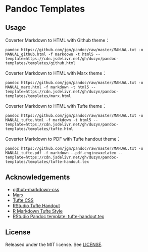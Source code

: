 # Pandoc Templates

## Usage

Coverter Markdown to HTML with Github theme：

    pandoc https://github.com/jgm/pandoc/raw/master/MANUAL.txt -o MANUAL_github.html -f markdown -t html5 --template=https://cdn.jsdelivr.net/gh/duzyn/pandoc-templates/templates/github.html

Coverter Markdown to HTML with Marx theme：

    pandoc https://github.com/jgm/pandoc/raw/master/MANUAL.txt -o MANUAL_marx.html -f markdown -t html5 --template=https://cdn.jsdelivr.net/gh/duzyn/pandoc-templates/templates/marx.html

Coverter Markdown to HTML with Tufte theme：

    pandoc https://github.com/jgm/pandoc/raw/master/MANUAL.txt -o MANUAL_tufte.html -f markdown -t html5 --template=https://cdn.jsdelivr.net/gh/duzyn/pandoc-templates/templates/tufte.html

Coverter Markdown to PDF with Tufte handout theme：

    pandoc https://github.com/jgm/pandoc/raw/master/MANUAL.txt -o MANUAL_tufte.pdf -f markdown --pdf-engine=xelatex --template=https://cdn.jsdelivr.net/gh/duzyn/pandoc-templates/templates/tufte-handout.tex

## Acknowledgements

- [github-markdown-css](https://github.com/sindresorhus/github-markdown-css)
- [Marx](https://github.com/mblode/marx.git)
- [Tufte CSS](https://edwardtufte.github.io/tufte-css/)
- [RStudio Tufte Handout](https://rstudio.github.io/tufte/)
- [R Markdown Tufte Style](https://rstudio.github.io/tufte/cn/)
- [RStudio Pandoc template: tufte-handout.tex](https://raw.githubusercontent.com/rstudio/tufte/master/inst/rmarkdown/templates/tufte_handout/resources/tufte-handout.tex)

## License

Released under the MIT license. See [LICENSE](LICENSE).
